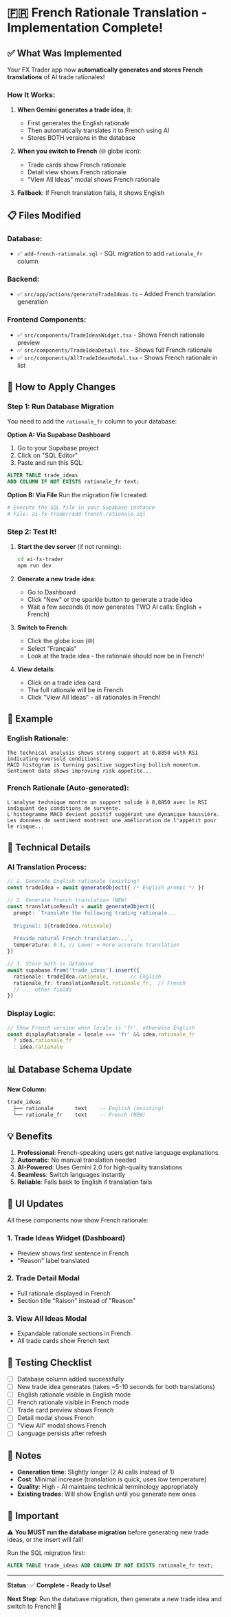 # 🇫🇷 French Rationale Translation - Implementation Complete!

## ✅ What Was Implemented

Your FX Trader app now **automatically generates and stores French translations** of AI trade rationales!

### How It Works:

1. **When Gemini generates a trade idea**, it:
   - First generates the English rationale
   - Then automatically translates it to French using AI
   - Stores BOTH versions in the database

2. **When you switch to French** (🌐 globe icon):
   - Trade cards show French rationale
   - Detail view shows French rationale
   - "View All Ideas" modal shows French rationale

3. **Fallback**: If French translation fails, it shows English

## 📋 Files Modified

### Database:
- ✅ `add-french-rationale.sql` - SQL migration to add `rationale_fr` column

### Backend:
- ✅ `src/app/actions/generateTradeIdeas.ts` - Added French translation generation

### Frontend Components:
- ✅ `src/components/TradeIdeasWidget.tsx` - Shows French rationale preview
- ✅ `src/components/TradeIdeaDetail.tsx` - Shows full French rationale
- ✅ `src/components/AllTradeIdeasModal.tsx` - Shows French rationale in list

## 🚀 How to Apply Changes

### Step 1: Run Database Migration

You need to add the `rationale_fr` column to your database:

**Option A: Via Supabase Dashboard**
1. Go to your Supabase project
2. Click on "SQL Editor"
3. Paste and run this SQL:

```sql
ALTER TABLE trade_ideas 
ADD COLUMN IF NOT EXISTS rationale_fr text;
```

**Option B: Via File**
Run the migration file I created:
```bash
# Execute the SQL file in your Supabase instance
# File: ai-fx-trader/add-french-rationale.sql
```

### Step 2: Test It!

1. **Start the dev server** (if not running):
   ```bash
   cd ai-fx-trader
   npm run dev
   ```

2. **Generate a new trade idea**:
   - Go to Dashboard
   - Click "New" or the sparkle button to generate a trade idea
   - Wait a few seconds (it now generates TWO AI calls: English + French)

3. **Switch to French**:
   - Click the globe icon (🌐)
   - Select "Français"
   - Look at the trade idea - the rationale should now be in French!

4. **View details**:
   - Click on a trade idea card
   - The full rationale will be in French
   - Click "View All Ideas" - all rationales in French!

## 🎯 Example

### English Rationale:
```
The technical analysis shows strong support at 0.8850 with RSI indicating oversold conditions. 
MACD histogram is turning positive suggesting bullish momentum. Sentiment data shows improving risk appetite...
```

### French Rationale (Auto-generated):
```
L'analyse technique montre un support solide à 0,8850 avec le RSI indiquant des conditions de survente. 
L'histogramme MACD devient positif suggérant une dynamique haussière. Les données de sentiment montrent une amélioration de l'appétit pour le risque...
```

## 🔧 Technical Details

### AI Translation Process:
```typescript
// 1. Generate English rationale (existing)
const tradeIdea = await generateObject({ /* English prompt */ })

// 2. Generate French translation (NEW)
const translationResult = await generateObject({
  prompt: `Translate the following trading rationale...
  
  Original: ${tradeIdea.rationale}
  
  Provide natural French translation...`,
  temperature: 0.3, // Lower = more accurate translation
})

// 3. Store both in database
await supabase.from('trade_ideas').insert({
  rationale: tradeIdea.rationale,       // English
  rationale_fr: translationResult.rationale_fr,  // French
  // ... other fields
})
```

### Display Logic:
```typescript
// Show French version when locale is 'fr', otherwise English
const displayRationale = locale === 'fr' && idea.rationale_fr 
  ? idea.rationale_fr 
  : idea.rationale
```

## 📊 Database Schema Update

**New Column:**
```sql
trade_ideas
  ├── rationale       text    -- English (existing)
  └── rationale_fr    text    -- French (NEW)
```

## 💡 Benefits

1. **Professional**: French-speaking users get native language explanations
2. **Automatic**: No manual translation needed
3. **AI-Powered**: Uses Gemini 2.0 for high-quality translations
4. **Seamless**: Switch languages instantly
5. **Reliable**: Falls back to English if translation fails

## 🎨 UI Updates

All these components now show French rationale:

### 1. Trade Ideas Widget (Dashboard)
- Preview shows first sentence in French
- "Reason" label translated

### 2. Trade Detail Modal
- Full rationale displayed in French
- Section title "Raison" instead of "Reason"

### 3. View All Ideas Modal
- Expandable rationale sections in French
- All trade cards show French text

## 🧪 Testing Checklist

- [ ] Database column added successfully
- [ ] New trade idea generates (takes ~5-10 seconds for both translations)
- [ ] English rationale visible in English mode
- [ ] French rationale visible in French mode
- [ ] Trade card preview shows French
- [ ] Detail modal shows French
- [ ] "View All" modal shows French
- [ ] Language persists after refresh

## 📝 Notes

- **Generation time**: Slightly longer (2 AI calls instead of 1)
- **Cost**: Minimal increase (translation is quick, uses low temperature)
- **Quality**: High - AI maintains technical terminology appropriately
- **Existing trades**: Will show English until you generate new ones

## 🚨 Important

⚠️ **You MUST run the database migration** before generating new trade ideas, or the insert will fail!

Run the SQL migration first:
```sql
ALTER TABLE trade_ideas ADD COLUMN IF NOT EXISTS rationale_fr text;
```

---

**Status**: ✅ **Complete - Ready to Use!**

**Next Step**: Run the database migration, then generate a new trade idea and switch to French! 🎉


